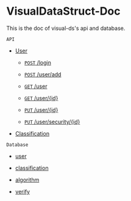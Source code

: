 # VisualDataStruct-Doc

This is the doc of visual-ds's api and database.

`API`

- [User](./api/user/index.md "list of user api")

     - [`POST` /login](./api/user/login.md "doc of login api")

     - [`POST` /user/add](./api/user/add.md "doc of add user api")

     - [`GET` /user](./api/user/userList.md "doc of user list api")

     - [`GET` /user/{id}](./api/user/userDetail.md "doc of user detail api")

     - [`PUT` /user/{id}](./api/user/profile.md "doc of change user api")

     - [`PUT` /user/security/{id}](./api/user/security.md "doc of change password api")

- [Classification]()

`Database`

- [user](./database/user.md "doc of table user")

- [classification](./database/classification.md "doc of table classification")

- [algorithm](./database/algorithm.md "doc of table algorithm")

- [verify](./database/verify.md "doc of table verify") 
